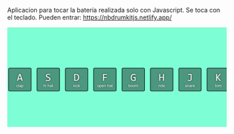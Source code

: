 Aplicacion para tocar la batería realizada solo con Javascript.
Se toca con el teclado.
Pueden entrar: https://nbdrumkitjs.netlify.app/

![](./gif5.gif)